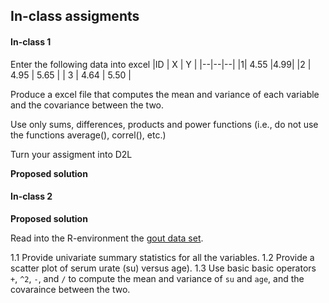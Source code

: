 

## In-class assigments


#### In-class 1

Enter the following data into excel
|ID | X | Y |
|--|--|--|
|1|	4.55	|4.99|
|2	| 4.95 |	5.65 |
| 3	| 4.64 |	5.50 |


Produce a excel file that computes the mean and variance of each variable and the covariance between the two.

Use only sums, differences, products and power functions (i.e., do not use the functions average(), correl(), etc.)

Turn your assigment into D2L

**Proposed solution**


#### In-class 2

**Proposed solution**


Read into the R-environment the [gout data set]().
 
1.1 Provide univariate summary statistics for all the variables.
1.2 Provide a scatter plot of serum urate (su) versus age).
1.3 Use basic basic operators `+`, `^2`, `-`, and `/` to compute the mean and variance of `su` and `age`, and the covaraince between the two.

```r


```

